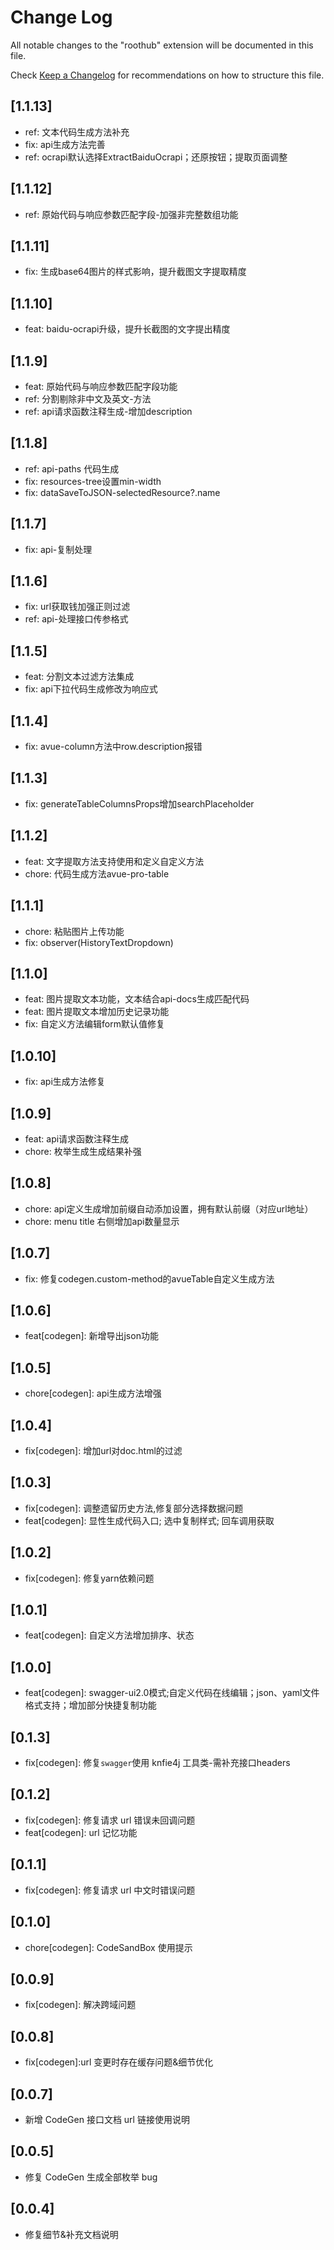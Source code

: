 # Change Log

All notable changes to the "roothub" extension will be documented in this file.

Check [Keep a Changelog](http://keepachangelog.com/) for recommendations on how to structure this file.

## [1.1.13]
- ref: 文本代码生成方法补充
- fix: api生成方法完善
- ref: ocrapi默认选择ExtractBaiduOcrapi；还原按钮；提取页面调整


## [1.1.12]
- ref: 原始代码与响应参数匹配字段-加强非完整数组功能

## [1.1.11]
- fix: 生成base64图片的样式影响，提升截图文字提取精度

## [1.1.10]
- feat: baidu-ocrapi升级，提升长截图的文字提出精度

## [1.1.9]
- feat: 原始代码与响应参数匹配字段功能
- ref: 分割剔除非中文及英文-方法
- ref: api请求函数注释生成-增加description

## [1.1.8]
- ref: api-paths 代码生成
- fix: resources-tree设置min-width
- fix: dataSaveToJSON-selectedResource?.name

## [1.1.7]
- fix: api-复制处理

## [1.1.6]
- fix: url获取钱加强正则过滤
- ref: api-处理接口传参格式

## [1.1.5]
- feat: 分割文本过滤方法集成
- fix: api下拉代码生成修改为响应式

## [1.1.4]
- fix: avue-column方法中row.description报错

## [1.1.3]
- fix: generateTableColumnsProps增加searchPlaceholder

## [1.1.2]
- feat: 文字提取方法支持使用和定义自定义方法
- chore: 代码生成方法avue-pro-table

## [1.1.1]
- chore: 粘贴图片上传功能
- fix: observer(HistoryTextDropdown)

## [1.1.0]

- feat: 图片提取文本功能，文本结合api-docs生成匹配代码
- feat: 图片提取文本增加历史记录功能
- fix: 自定义方法编辑form默认值修复

## [1.0.10]

- fix: api生成方法修复

## [1.0.9]

- feat: api请求函数注释生成
- chore: 枚举生成生成结果补强

## [1.0.8]

- chore: api定义生成增加前缀自动添加设置，拥有默认前缀（对应url地址）
- chore: menu title 右侧增加api数量显示

## [1.0.7]

- fix: 修复codegen.custom-method的avueTable自定义生成方法
## [1.0.6]

- feat[codegen]: 新增导出json功能

## [1.0.5]

- chore[codegen]: api生成方法增强

## [1.0.4]

- fix[codegen]: 增加url对doc.html的过滤

## [1.0.3]

- fix[codegen]: 调整遗留历史方法,修复部分选择数据问题
- feat[codegen]: 显性生成代码入口; 选中复制样式; 回车调用获取

## [1.0.2]

- fix[codegen]: 修复yarn依赖问题

## [1.0.1]

- feat[codegen]: 自定义方法增加排序、状态

## [1.0.0]

- feat[codegen]: swagger-ui2.0模式;自定义代码在线编辑；json、yaml文件格式支持；增加部分快捷复制功能

## [0.1.3]

- fix[codegen]: 修复`swagger`使用 knfie4j 工具类-需补充接口headers

## [0.1.2]

- fix[codegen]: 修复请求 url 错误未回调问题
- feat[codegen]: url 记忆功能

## [0.1.1]

- fix[codegen]: 修复请求 url 中文时错误问题

## [0.1.0]

- chore[codegen]: CodeSandBox 使用提示

## [0.0.9]

- fix[codegen]: 解决跨域问题

## [0.0.8]

- fix[codegen]:url 变更时存在缓存问题&细节优化

## [0.0.7]

- 新增 CodeGen 接口文档 url 链接使用说明

## [0.0.5]

- 修复 CodeGen 生成全部枚举 bug

## [0.0.4]

- 修复细节&补充文档说明
